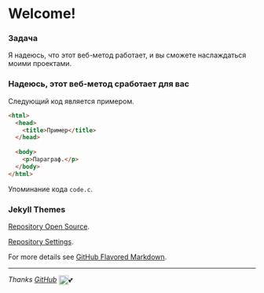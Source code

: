 # Welcome!

### Задача

Я надеюсь, что этот веб-метод работает, и вы сможете наслаждаться моими проектами.

### Надеюсь, этот веб-метод сработает для вас

Следующий код является примером.

```html
<html>
  <head>
    <title>Пример</title>
  </head>
  
  <body>
    <p>Параграф.</p>
  </body>
</html>
```

Упоминание кода `code.c`.

### Jekyll Themes

[Repository Open Source](https://github.com/GioSJ47/gio/tree/gh-pages).

[Repository Settings](https://github.com/GioSJ47/gio/settings).

For more details see [GitHub Flavored Markdown](https://guides.github.com/features/mastering-markdown/).

___
<style>
	g-emoji {
		font-family: Apple Color Emoji,Segoe UI,Segoe UI Emoji,Segoe UI Symbol;
		font-size: 1em;
		font-style: normal!important;
		font-weight: 400;
		line-height: 1;
		vertical-align: -.075em;
		box-sizing: border-box;
		color: #24292e;
		display: inline;
	}
	
	.emoji {
		max-width: none;
		vertical-align: text-top;
		background-color: initial;
		box-sizing: initial;
		border-style: none;
		height: 20px;
		width: 20px;
		font-family: -apple-system,BlinkMacSystemFont,Segoe UI,Helvetica,Arial,sans-serif,Apple Color Emoji,Segoe UI Emoji;
		font-size: 16px;
		line-height: 1.5;
		color: #ffffff;
		display: inline;
	}
</style>

*Thanks [GitHub](https://github.com/ "Click to go to Git Hub")*
<img class="emoji" title=":octocat:" alt=":octocat:" src="https://github.githubassets.com/images/icons/emoji/octocat.png" height="20" width="20" align="absmiddle"><g-emoji class="g-emoji" alias="two_hearts" fallback-src="https://github.githubassets.com/images/icons/emoji/unicode/1f495.png">💕</g-emoji>
